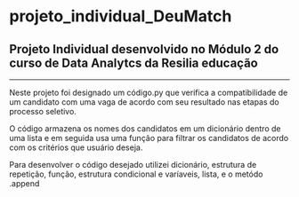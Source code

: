 # projeto_individual_DeuMatch
## Projeto Individual desenvolvido no Módulo 2 do curso de Data Analytcs da Resilia educação 
---
Neste projeto foi designado um código.py que verifica a compatibilidade 
de um candidato com uma vaga de acordo com seu resultado nas etapas do 
processo seletivo.

O código armazena os nomes dos candidatos em um dicionário dentro de uma lista 
e em seguida usa uma função para filtrar os candidatos de acordo com os critérios 
que usuário deseja.

Para desenvolver o código desejado utilizei dicionário, estrutura de repetição,
função, estrutura condicional e varíaveis, lista, e o metódo .append
